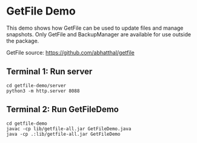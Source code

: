 # GetFile Demo
This demo shows how GetFile can be used to update files and manage snapshots.
Only GetFile and BackupManager are available for use outside the package.

GetFile source: https://github.com/abhatthal/getfile

## Terminal 1: Run server
```
cd getfile-demo/server
python3 -m http.server 8088
```
## Terminal 2: Run GetFileDemo
```
cd getfile-demo
javac -cp lib/getfile-all.jar GetFileDemo.java
java -cp .:lib/getfile-all.jar GetFileDemo
```

